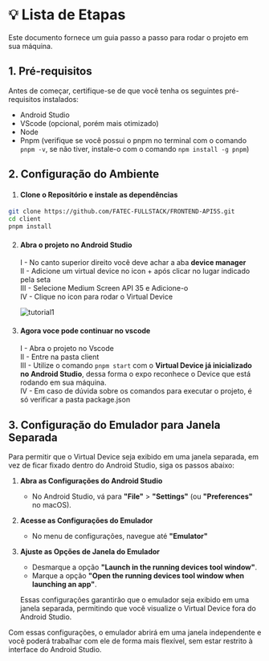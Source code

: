 # :bulb: Lista de Etapas

Este documento fornece um guia passo a passo para rodar o projeto em sua máquina.

## 1. Pré-requisitos

Antes de começar, certifique-se de que você tenha os seguintes pré-requisitos instalados:
- Android Studio
- VScode (opcional, porém mais otimizado)
- Node
- Pnpm (verifique se você possui o pnpm no terminal com o comando ```pnpm -v```, se não tiver, instale-o com o comando ```npm install -g pnpm```)

## 2. Configuração do Ambiente

 1. #### **Clone o Repositório e instale as dependências**
   ```bash
   git clone https://github.com/FATEC-FULLSTACK/FRONTEND-API5S.git
   cd client
   pnpm install
```

2. #### **Abra o projeto no Android Studio** 
     I - No canto superior direito você deve achar a aba **device manager** <br>
     II -  Adicione um virtual device no icon + após clicar no lugar indicado pela seta <br>
     III -  Selecione Medium Screen API 35 e Adicione-o <br>
     IV - Clique no icon para rodar o Virtual Device <br> 



   ![tutorial1](https://github.com/user-attachments/assets/df94a782-428c-4544-892d-b76ffb901aba)

3. #### **Agora voce pode continuar no vscode**
   I -  Abra o projeto no Vscode <br>
   II - Entre na pasta client <br>
   III - Utilize o comando ```pnpm start``` com o **Virtual Device já inicializado no Android Studio**, dessa forma o expo reconhece o Device que está rodando em sua máquina. <br>
   IV - Em caso de dúvida sobre os comandos para executar o projeto, é só verificar a pasta package.json

## 3. Configuração do Emulador para Janela Separada

Para permitir que o Virtual Device seja exibido em uma janela separada, em vez de ficar fixado dentro do Android Studio, siga os passos abaixo:

1. **Abra as Configurações do Android Studio**
   - No Android Studio, vá para **"File"** > **"Settings"** (ou **"Preferences"** no macOS).

2. **Acesse as Configurações do Emulador**
   - No menu de configurações, navegue até **"Emulator"**

3. **Ajuste as Opções de Janela do Emulador**
   - Desmarque a opção **"Launch in the running devices tool window"**.
   - Marque a opção **"Open the running devices tool window when launching an app"**.

   Essas configurações garantirão que o emulador seja exibido em uma janela separada, permitindo que você visualize o Virtual Device fora do Android Studio.

Com essas configurações, o emulador abrirá em uma janela independente e você poderá trabalhar com ele de forma mais flexível, sem estar restrito à interface do Android Studio.

   
